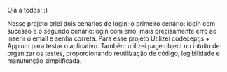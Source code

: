 Olá a todos! :)

Nesse projeto criei dois cenários de login; o primeiro cenário: login com sucesso e o segundo cenário:login com erro, mais precisamente erro ao inserir o email e senha correta. Para esse projeto Utilizei codeceptjs + Appium para testar o aplicativo. Também utilizei page object no intuito de organizar os testes, proporcionando reutilização de código, legibilidade e manutenção simplificada.
